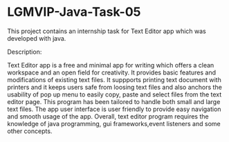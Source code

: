 # LGMVIP-Java-Task-05
This project contains an internship task for Text Editor app which was developed with java.

Description:

Text Editor app is a free and minimal app for writing which offers a clean workspace and an open field for creativity. It provides basic features and modifications of existing text files. It suppports printing text document with printers and it keeps users safe from loosing text files and also anchors the usability of pop up menu to easily copy, paste and select files from the text editor page.
This program has been tailored to handle both small and large text files. The app user interface is user friendly to provide easy navigation and smooth usage of the app.
Overall, text editor program requires the knowledge of java programming, gui frameworks,event listeners and some other concepts.
